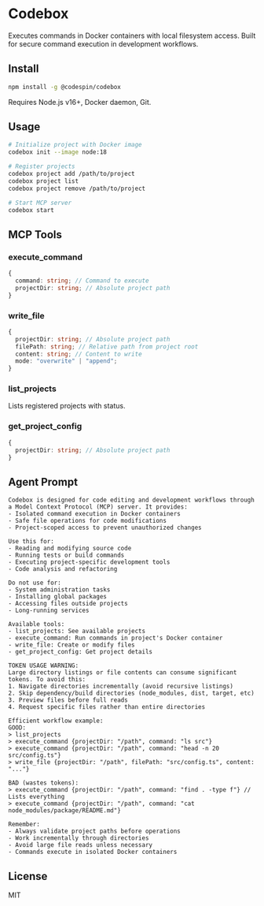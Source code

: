 # Codebox

Executes commands in Docker containers with local filesystem access. Built for secure command execution in development workflows.

## Install

```bash
npm install -g @codespin/codebox
```

Requires Node.js v16+, Docker daemon, Git.

## Usage

```bash
# Initialize project with Docker image
codebox init --image node:18

# Register projects
codebox project add /path/to/project
codebox project list
codebox project remove /path/to/project

# Start MCP server
codebox start
```

## MCP Tools

### execute_command

```typescript
{
  command: string; // Command to execute
  projectDir: string; // Absolute project path
}
```

### write_file

```typescript
{
  projectDir: string; // Absolute project path
  filePath: string; // Relative path from project root
  content: string; // Content to write
  mode: "overwrite" | "append";
}
```

### list_projects

Lists registered projects with status.

### get_project_config

```typescript
{
  projectDir: string; // Absolute project path
}
```

## Agent Prompt

```
Codebox is designed for code editing and development workflows through a Model Context Protocol (MCP) server. It provides:
- Isolated command execution in Docker containers
- Safe file operations for code modifications
- Project-scoped access to prevent unauthorized changes

Use this for:
- Reading and modifying source code
- Running tests or build commands
- Executing project-specific development tools
- Code analysis and refactoring

Do not use for:
- System administration tasks
- Installing global packages
- Accessing files outside projects
- Long-running services

Available tools:
- list_projects: See available projects
- execute_command: Run commands in project's Docker container
- write_file: Create or modify files
- get_project_config: Get project details

TOKEN USAGE WARNING:
Large directory listings or file contents can consume significant tokens. To avoid this:
1. Navigate directories incrementally (avoid recursive listings)
2. Skip dependency/build directories (node_modules, dist, target, etc)
3. Preview files before full reads
4. Request specific files rather than entire directories

Efficient workflow example:
GOOD:
> list_projects
> execute_command {projectDir: "/path", command: "ls src"}
> execute_command {projectDir: "/path", command: "head -n 20 src/config.ts"}
> write_file {projectDir: "/path", filePath: "src/config.ts", content: "..."}

BAD (wastes tokens):
> execute_command {projectDir: "/path", command: "find . -type f"} // Lists everything
> execute_command {projectDir: "/path", command: "cat node_modules/package/README.md"}

Remember:
- Always validate project paths before operations
- Work incrementally through directories
- Avoid large file reads unless necessary
- Commands execute in isolated Docker containers
```

## License

MIT
